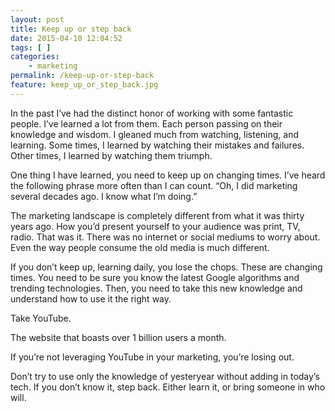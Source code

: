 ```yaml
---
layout: post
title: Keep up or step back
date: 2015-04-10 12:04:52
tags: [ ]
categories:
    - marketing
permalink: /keep-up-or-step-back
feature: keep_up_or_step_back.jpg
---
```


In the past I&#8217;ve had the distinct honor of working with some fantastic people. I&#8217;ve learned a lot from them. Each person passing on their knowledge and wisdom. I gleaned much from watching, listening, and learning. Some times, I learned by watching their mistakes and failures. Other times, I learned by watching them triumph.

One thing I have learned, you need to keep up on changing times. I&#8217;ve heard the following phrase more often than I can count. &#8220;Oh, I did marketing several decades ago. I know what I&#8217;m doing.&#8221;

The marketing landscape is completely different from what it was thirty years ago. How you&#8217;d present yourself to your audience was print, TV, radio. That was it. There was no internet or social mediums to worry about. Even the way people consume the old media is much different.

If you don&#8217;t keep up, learning daily, you lose the chops. These are changing times. You need to be sure you know the latest Google algorithms and trending technologies. Then, you need to take this new knowledge and understand how to use it the right way.


  Take YouTube.



  The website that boasts over 1 billion users a month.



  If you&#8217;re not leveraging YouTube in your marketing, you&#8217;re losing out.


Don&#8217;t try to use only the knowledge of yesteryear without adding in today&#8217;s tech. If you don&#8217;t know it, step back. Either learn it, or bring someone in who will.
